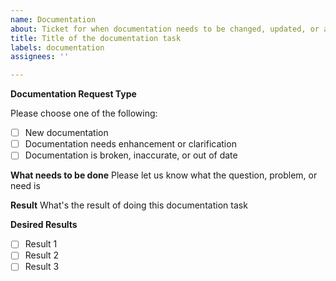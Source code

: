 ```yaml
---
name: Documentation
about: Ticket for when documentation needs to be changed, updated, or added
title: Title of the documentation task
labels: documentation
assignees: ''

---
```


**Documentation Request Type**
<!-- if there's more than one request type, please consider adding multiple tickets -->
Please choose one of the following:
- [ ] New documentation
- [ ] Documentation needs enhancement or clarification
- [ ] Documentation is broken, inaccurate, or out of date

**What needs to be done**
Please let us know what the question, problem, or need is

**Result**
What's the result of doing this documentation task

<!--- Optional: specify what you would like the end results of this documentation task to be -->
**Desired Results**
- [ ] Result 1
- [ ] Result 2
- [ ] Result 3
